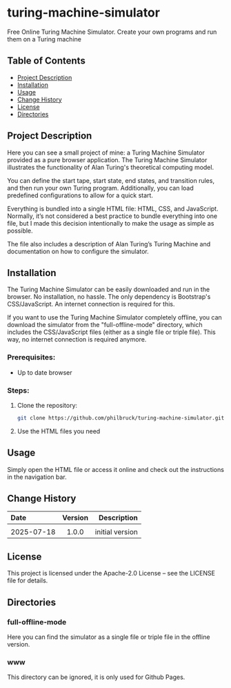 # turing-machine-simulator

Free Online Turing Machine Simulator. Create your own programs and run them on a Turing machine

## Table of Contents
- [Project Description](#project-description)
- [Installation](#installation)
- [Usage](#usage)
- [Change History](#change-history)
- [License](#license)
- [Directories](#directories)


## Project Description

Here you can see a small project of mine: a Turing Machine Simulator provided as a pure browser application. The Turing Machine Simulator illustrates the functionality of Alan Turing's theoretical computing model.

You can define the start tape, start state, end states, and transition rules, and then run your own Turing program. Additionally, you can load predefined configurations to allow for a quick start.

Everything is bundled into a single HTML file: HTML, CSS, and JavaScript. Normally, it’s not considered a best practice to bundle everything into one file, but I made this decision intentionally to make the usage as simple as possible.

The file also includes a description of Alan Turing’s Turing Machine and documentation on how to configure the simulator.

## Installation

The Turing Machine Simulator can be easily downloaded and run in the browser. No installation, no hassle. The only dependency is Bootstrap's CSS/JavaScript. An internet connection is required for this.

If you want to use the Turing Machine Simulator completely offline, you can download the simulator from the "full-offline-mode" directory, which includes the CSS/JavaScript files (either as a single file or triple file). This way, no internet connection is required anymore.

### Prerequisites:
- Up to date browser


### Steps:
1. Clone the repository:
   ```bash
   git clone https://github.com/philbruck/turing-machine-simulator.git

2. Use the HTML files you need

## Usage

Simply open the HTML file or access it online and check out the instructions in the navigation bar.

## Change History

| Date               | Version   | Description     |
| :----------------  | :------:  | ----:           |
| | | |
| 2025-07-18         | 1.0.0     | initial version |




## License

This project is licensed under the Apache-2.0 License – see the LICENSE file for details.

## Directories

### full-offline-mode

Here you can find the simulator as a single file or triple file in the offline version.

### www

This directory can be ignored, it is only used for Github Pages.
